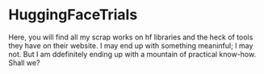 # HuggingFaceTrials
Here, you will find all my scrap works on hf libraries and the heck of tools they have on their website. I may end up with something meaninful; I may not. But I am ddefinitely ending up with a mountain of practical know-how. Shall we?
